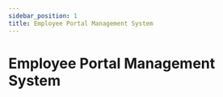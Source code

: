 ```yaml
---
sidebar_position: 1
title: Employee Portal Management System
---
```


# Employee Portal Management System
